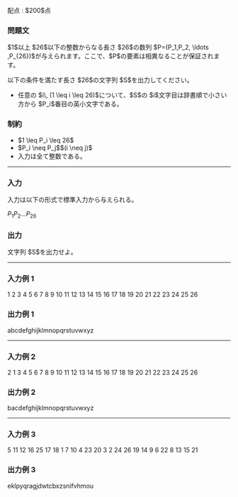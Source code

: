 
<div>

<span>

<span>

<p>
配点 : $200$点
</p>

<div>

<section>

### **問題文**

<p>
$1$以上 $26$以下の整数からなる長さ $26$の数列 $P=(P_1,P_2, \ldots ,P_{26})$が与えられます。ここで、$P$の要素は相異なることが保証されます。
</p>

<p>
以下の条件を満たす長さ $26$の文字列 $S$を出力してください。
</p>

<ul>

<li>
任意の $i\, (1 \leq i \leq 26)$について、$S$の $i$文字目は辞書順で小さい方から $P_i$番目の英小文字である。
</li>

</ul>

</section>

</div>

<div>

<section>

### **制約**

<ul>

<li>
$1 \leq P_i \leq 26$
</li>

<li>
$P_i \neq P_j$$(i \neq j)$
</li>

<li>
入力は全て整数である。
</li>

</ul>

</section>

</div>

---

<div>

<div>

<section>

### **入力**

<p>
入力は以下の形式で標準入力から与えられる。
</p>

<div>

$P_1$$P_2$$\ldots$$P_{26}$
</div>

</section>

</div>

<div>

<section>

### **出力**

<p>
文字列 $S$を出力せよ。
</p>

</section>

</div>

</div>

---

<div>

<section>

### **入力例 1**

<div>

1 2 3 4 5 6 7 8 9 10 11 12 13 14 15 16 17 18 19 20 21 22 23 24 25 26

</div>

</section>

</div>

<div>

<section>

### **出力例 1**

<div>

abcdefghijklmnopqrstuvwxyz

</div>

</section>

</div>

---

<div>

<section>

### **入力例 2**

<div>

2 1 3 4 5 6 7 8 9 10 11 12 13 14 15 16 17 18 19 20 21 22 23 24 25 26

</div>

</section>

</div>

<div>

<section>

### **出力例 2**

<div>

bacdefghijklmnopqrstuvwxyz

</div>

</section>

</div>

---

<div>

<section>

### **入力例 3**

<div>

5 11 12 16 25 17 18 1 7 10 4 23 20 3 2 24 26 19 14 9 6 22 8 13 15 21

</div>

</section>

</div>

<div>

<section>

### **出力例 3**

<div>

eklpyqragjdwtcbxzsnifvhmou

</div>

</section>

</div>

</span>

</span>

</div>
